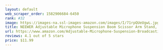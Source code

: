 ```yaml
---
layout: default 
﻿web_scraper_order: 1582906684-6450
rank: #32
image: https://images-na.ssl-images-amazon.com/images/I/71rpQUeUgwL.jpg
title: NEEWER Adjustable Microphone Suspension Boom Scissor Arm Stand, Max Load 1 KG Compact Mic…
url: https://www.amazon.com/Adjustable-Microphone-Suspension-Broadcasting-Voice-Over/dp/B00DY1F2CS/ref=zg_mw_musical-instruments_32?_encoding=UTF8&psc=1&refRID=8WS11NK2AYWPF8KSMPEX
reviews: 4.1 out of 5 stars
price: $11.99 
---
```


